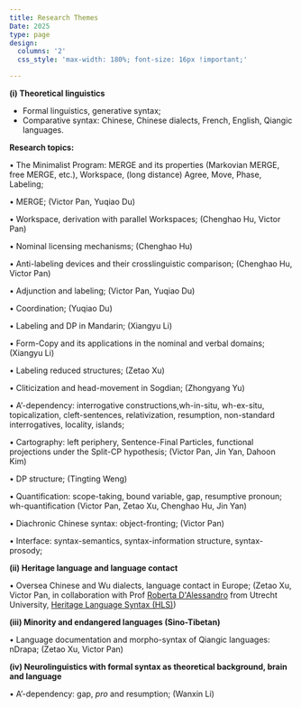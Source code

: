 ```yaml
---
title: Research Themes
Date: 2025
type: page
design: 
  columns: '2' 
  css_style: 'max-width: 180%; font-size: 16px !important;'

---
```


**(i) Theoretical linguistics**

- Formal linguistics, generative syntax;
- Comparative syntax: Chinese, Chinese dialects, French, English, Qiangic languages.

**Research topics:**

• The Minimalist Program: MERGE and its properties (Markovian MERGE, free MERGE, etc.), Workspace, (long distance) Agree, Move, Phase, Labeling;

• MERGE; (Victor Pan, Yuqiao Du)

• Workspace, derivation with parallel Workspaces; (Chenghao Hu, Victor Pan)

• Nominal licensing mechanisms; (Chenghao Hu)

• Anti-labeling devices and their crosslinguistic comparison; (Chenghao Hu, Victor Pan)

• Adjunction and labeling; (Victor Pan, Yuqiao Du)

• Coordination; (Yuqiao Du)

• Labeling and DP in Mandarin; (Xiangyu Li)

• Form-Copy and its applications in the nominal and verbal domains; (Xiangyu Li) 

• Labeling reduced structures; (Zetao Xu)

• Cliticization and head-movement in Sogdian; (Zhongyang Yu)

• A’-dependency: interrogative constructions,wh-in-situ, wh-ex-situ, topicalization, cleft-sentences, relativization, resumption, non-standard interrogatives, locality, islands;

• Cartography: left periphery, Sentence-Final Particles, functional projections under the Split-CP hypothesis; (Victor Pan, Jin Yan, Dahoon Kim)

• DP structure; (Tingting Weng)

• Quantification: scope-taking, bound variable, gap, resumptive pronoun; wh-quantification (Victor Pan, Zetao Xu, Chenghao Hu, Jin Yan)

• Diachronic Chinese syntax: object-fronting; (Victor Pan)

• Interface: syntax-semantics, syntax-information structure, syntax-prosody;

**(ii) Heritage language and language contact**

• Oversea Chinese and Wu dialects, language contact in Europe; (Zetao Xu, Victor Pan, in collaboration with Prof [Roberta D'Alessandro](https://www.uu.nl/staff/RAGDAlessandro) from Utrecht University, [Heritage Language Syntax (HLS)](https://sites.google.com/view/heritagelanguagesyntax/home))

**(iii) Minority and endangered languages (Sino-Tibetan)**

• Language documentation and morpho-syntax of Qiangic languages: nDrapa; (Zetao Xu, Victor Pan)

**(iv) Neurolinguistics with formal syntax as theoretical background, brain and language**

• A’-dependency: gap, *pro* and resumption; (Wanxin Li)
